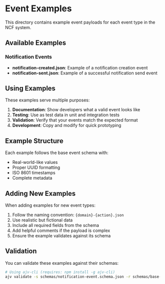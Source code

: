 # Event Examples

This directory contains example event payloads for each event type in the NCF system.

## Available Examples

### Notification Events

- **notification-created.json**: Example of a notification creation event
- **notification-sent.json**: Example of a successful notification send event

## Using Examples

These examples serve multiple purposes:

1. **Documentation**: Show developers what a valid event looks like
2. **Testing**: Use as test data in unit and integration tests
3. **Validation**: Verify that your events match the expected format
4. **Development**: Copy and modify for quick prototyping

## Example Structure

Each example follows the base event schema with:
- Real-world-like values
- Proper UUID formatting
- ISO 8601 timestamps
- Complete metadata

## Adding New Examples

When adding examples for new event types:
1. Follow the naming convention: `{domain}-{action}.json`
2. Use realistic but fictional data
3. Include all required fields from the schema
4. Add helpful comments if the payload is complex
5. Ensure the example validates against its schema

## Validation

You can validate these examples against their schemas:

```bash
# Using ajv-cli (requires: npm install -g ajv-cli)
ajv validate -s schemas/notification-event.schema.json -r schemas/base-event.schema.json -d examples/notification-sent.json
```
